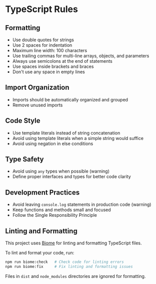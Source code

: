 # TypeScript Rules

## Formatting

- Use double quotes for strings
- Use 2 spaces for indentation
- Maximum line width: 100 characters
- Use trailing commas for multi-line arrays, objects, and parameters
- Always use semicolons at the end of statements
- Use spaces inside brackets and braces
- Don't use any space in empty lines

## Import Organization

- Imports should be automatically organized and grouped
- Remove unused imports

## Code Style

- Use template literals instead of string concatenation
- Avoid using template literals when a simple string would suffice
- Avoid using negation in else conditions

## Type Safety

- Avoid using `any` types when possible (warning)
- Define proper interfaces and types for better code clarity

## Development Practices

- Avoid leaving `console.log` statements in production code (warning)
- Keep functions and methods small and focused
- Follow the Single Responsibility Principle

## Linting and Formatting

This project uses [Biome](https://biomejs.dev/) for linting and formatting TypeScript files.

To lint and format your code, run:

```bash
npm run biome:check   # Check code for linting errors
npm run biome:fix     # Fix linting and formatting issues
```

Files in `dist` and `node_modules` directories are ignored for formatting.
